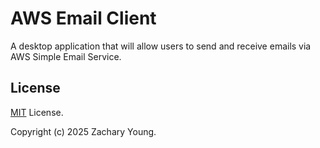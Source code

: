 # AWS Email Client

A desktop application that will allow users to send and receive
emails via AWS Simple Email Service.

## License

[MIT](https://choosealicense.com/licenses/mit/) License.

Copyright (c) 2025 Zachary Young.
